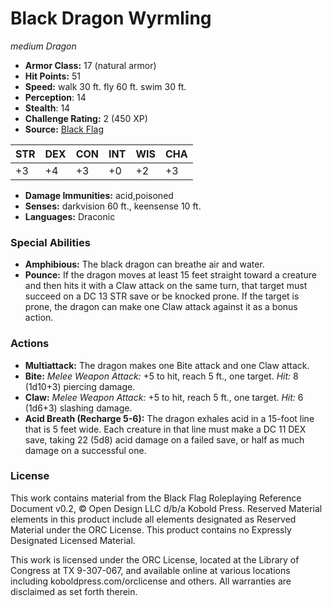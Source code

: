 # Black Dragon Wyrmling

*medium* *Dragon*

- **Armor Class:** 17 (natural armor)
- **Hit Points:** 51 
- **Speed:** walk 30 ft. fly 60 ft. swim 30 ft.
- **Perception**: 14
- **Stealth**: 14
- **Challenge Rating:** 2 (450 XP)
- **Source:** [Black Flag](https://koboldpress.com/kpstore/product/tovrpg-pg-mv/)

| STR | DEX | CON | INT | WIS | CHA |
| --- | --- | --- | --- | --- | --- |
| +3 | +4 | +3 | +0 | +2 | +3 |

- **Damage Immunities:** acid,poisoned
- **Senses:** darkvision 60 ft., keensense 10 ft.
- **Languages:** Draconic

### Special Abilities

- **Amphibious:** The black dragon can breathe air and water.
- **Pounce:** If the dragon moves at least 15 feet straight toward a creature and then hits it with a Claw attack on the same turn, that target must succeed on a DC 13 STR save or be knocked prone. If the target is prone, the dragon can make one Claw attack against it as a bonus action.

### Actions

- **Multiattack:** The dragon makes one Bite attack and one Claw attack.
- **Bite:** _Melee Weapon Attack:_ +5 to hit, reach 5 ft., one target. _Hit:_ 8 (1d10+3) piercing damage.
- **Claw:** _Melee Weapon Attack:_ +5 to hit, reach 5 ft., one target. _Hit:_ 6 (1d6+3) slashing damage.
- **Acid Breath (Recharge 5-6):** The dragon exhales acid in a 15-foot line that is 5 feet wide. Each creature in that line must make a DC 11 DEX save, taking 22 (5d8) acid damage on a failed save, or half as much damage on a successful one.


### License

This work contains material from the Black Flag Roleplaying Reference Document v0.2, © Open Design LLC d/b/a Kobold Press. Reserved Material elements in this product include all elements designated as Reserved Material under the ORC License. This product contains no Expressly Designated Licensed Material.

This work is licensed under the ORC License, located at the Library of Congress at TX 9-307-067, and available online at various locations including koboldpress.com/orclicense and others. All warranties are disclaimed as set forth therein.
